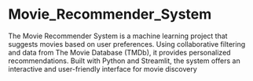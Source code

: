 # Movie_Recommender_System
The Movie Recommender System is a machine learning project that suggests movies based on user preferences. Using collaborative filtering and data from The Movie Database (TMDb), it provides personalized recommendations. Built with Python and Streamlit, the system offers an interactive and user-friendly interface for movie discovery
